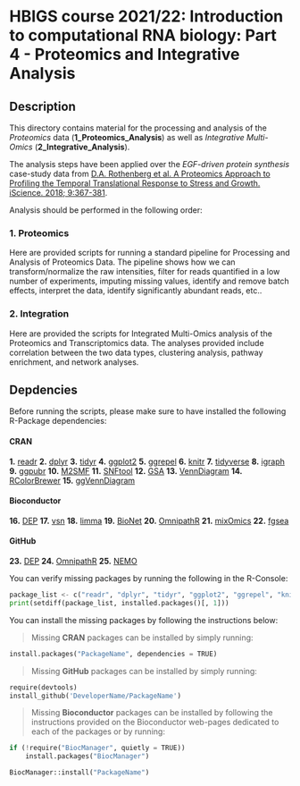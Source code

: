 # HBIGS course 2021/22: Introduction to computational RNA biology: Part 4 - Proteomics and Integrative Analysis

## Description

This directory contains material for the processing and analysis of the *Proteomics* data (**1_Proteomics_Analysis**) as well as *Integrative Multi-Omics* (**2_Integrative_Analysis**).

The analysis steps have been applied over the _EGF-driven protein synthesis_ case-study data from [D.A. Rothenberg et al. A Proteomics Approach to Profiling the Temporal Translational Response to Stress and Growth. iScience. 2018; 9:367-381](https://www.sciencedirect.com/science/article/pii/S2589004218301949?via%3Dihub).

Analysis should be performed in the following order:

### 1.  Proteomics
Here are provided scripts for running a standard pipeline for Processing and Analysis of Proteomics Data. The pipeline shows how we can transform/normalize the raw intensities, filter for reads quantified in a low number of experiments, imputing missing values, identify and remove batch effects, interpret the data, identify significantly abundant reads, etc..

### 2.  Integration
Here are provided the scripts for Integrated Multi-Omics analysis of the Proteomics and Transcriptomics data. The analyses provided include correlation between the two data types, clustering analysis, pathway enrichment, and network analyses.

## Depdencies

Before running the scripts, please make sure to have installed the following R-Package dependencies:

#### CRAN
**1.**  [readr](https://cran.r-project.org/web/packages/readr/index.html)
**2.**  [dplyr](https://cran.r-project.org/web/packages/dplyr/index.html)
**3.**  [tidyr](https://cran.r-project.org/web/packages/tidyr/index.html)
**4.**  [ggplot2](https://cran.r-project.org/web/packages/ggplot2/index.html)
**5.**  [ggrepel](https://cran.r-project.org/web/packages/ggrepel/vignettes/ggrepel.html#installation)
**6.**  [knitr](https://www.r-project.org/nosvn/pandoc/knitr.html)
**7.**  [tidyverse](https://cran.r-project.org/web/packages/tidyverse/index.html)
**8.**  [igraph](https://cran.r-project.org/web/packages/igraph/index.html)
**9.**  [ggpubr](https://cran.r-project.org/web/packages/ggpubr/index.html)
**10.** [M2SMF](https://cran.r-project.org/web/packages/M2SMF/index.html)
**11.** [SNFtool](https://cran.r-project.org/web/packages/SNFtool/index.html)
**12.** [GSA](https://cran.r-project.org/web/packages/GSA/index.html)
**13.** [VennDiagram](https://cran.r-project.org/web/packages/VennDiagram/index.html)
**14.** [RColorBrewer](https://rdrr.io/cran/RColorBrewer/)
**15.** [ggVennDiagram](https://cran.r-project.org/web/packages/ggVennDiagram/index.html#:~:text=ggVennDiagram%3A%20A%20'ggplot2'%20Implement,geometry%20dataset%20and%20'ggplot2'.)


#### Bioconductor
**16.** [DEP](https://bioconductor.org/packages/release/bioc/html/DEP.html)
**17.** [vsn](https://www.bioconductor.org/packages/release/bioc/html/vsn.html)
**18.** [limma](https://bioconductor.org/packages/release/bioc/html/limma.html)
**19.** [BioNet](https://www.bioconductor.org/packages/release/bioc/html/BioNet.html)
**20.** [OmnipathR](https://bioconductor.org/packages/release/bioc/html/OmnipathR.html)
**21.** [mixOmics](https://bioconductor.org/packages/release/bioc/html/mixOmics.html)
**22.** [fgsea](http://bioconductor.org/packages/release/bioc/html/fgsea.html)


#### GitHub
**23.** [DEP](https://github.com/arnesmits/DEP)
**24.** [OmnipathR](https://github.com/saezlab/OmnipathR)
**25.** [NEMO](https://github.com/Shamir-Lab/NEMO)


You can verify missing packages by running the following in the R-Console:

```python
package_list <- c("readr", "dplyr", "tidyr", "ggplot2", "ggrepel", "knitr", "tidyverse", "igraph", "ggpubr", "M2SMF", "SNFtool", "GSA", "VennDiagram", "RColorBrewer", "ggVennDiagram", "DEP", "vsn", "limma", "BioNet", "OmnipathR", "mixOmics", "fgsea", "NEMO")
print(setdiff(package_list, installed.packages()[, 1]))
```

You can install the missing packages by following the instructions below:

> Missing **CRAN** packages can be installed by simply running:

```python
install.packages("PackageName", dependencies = TRUE)
```

> Missing **GitHub** packages can be installed by simply running:

```python
require(devtools)
install_github('DeveloperName/PackageName')
```

> Missing **Bioconductor** packages can be installed by following the instructions provided on the Bioconductor web-pages dedicated to each of the packages or by running:

```python
if (!require("BiocManager", quietly = TRUE))
    install.packages("BiocManager")

BiocManager::install("PackageName")
```